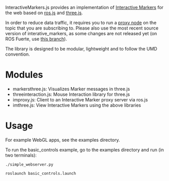 InteractiveMarkers.js provides an implementation of [Interactive Markers](http://www.ros.org/wiki/interactive_markers) 
for the web based on [ros.js](https://github.com/RobotWebTools/rosjs) and 
[three.js](https://github.com/mrdoob/three.js/).

In order to reduce data traffic, it requires you to run a 
[proxy node](https://github.com/dgossow/interactive_marker_proxy) on the topic that you are subscribing to.
Please also use the most recent source version of interative_markers, as some changes are not released yet 
(on ROS Fuerte, use [this branch](https://github.com/ros-interactive-manipulation/interactive_markers/tree/fuerte-devel)).

The library is designed to be modular, lightweight and to follow the UMD convention. 

Modules
=======
 * markersthree.js: Visualizes Marker messages in three.js
 * threeinteraction.js: Mouse Interaction library for three.js
 * improxy.js: Client to an Interactive Marker proxy server via ros.js
 * imthree.js: View Interactive Markers using the above libraries

Usage
=====

For example WebGL apps, see the examples directory.

To run the basic_controls example, go to the examples directory and run (in two terminals):

`./simple_webserver.py`

`roslaunch basic_controls.launch`